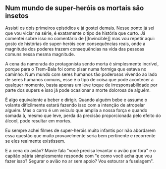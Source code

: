

## Num mundo de super-heróis os mortais são insetos

Assisti os dois primeiros episódios e já gostei demais. Nesse ponto já sei que vou viciar na série, é exatamente o tipo de história que curto. Já comentei sobre isso no comentário de [[Invincible]] mas vou repetir aqui: gosto de histórias de super-heróis com consequências reais, onde a magnitude dos poderes trazem consequências na vida das pessoas comuns nessa mesma magnitude.

A cena da namorada do protagonista sendo morta é simplesmente incrível, porque para o Trem-Bala foi como pisar numa formiga que estava no caminho. Num mundo com seres humanos tão poderosos vivendo ao lado de seres humanos comuns, esse é o tipo de coisa que pode acontecer a qualquer momento, basta apenas um leve toque de irresponsabilidade por parte dos supers e isso já pode ocasionar a morte dolorosa de alguém.

É algo equivalente a beber e dirigir. Quando alguém bebe e assume o volante dificilmente estará fazendo isso com a intenção de atropelar alguém. Mas o carro é um veículo que amplia a nossa força e quando somada à, mesmo que leve, perda da precisão proporcionada pelo efeito do álcool, pode resultar em mortes.

Eu sempre achei filmes de super-heróis muito infantis por não abordarem essa questão que muito provavelmente seria bem pertinente e recorrente se eles realmente existissem.

E a cena do avião? Mavie fala "você precisa levantar o avião por fora" e o capitão pátria simplesmente responde com "e como você acha que vou fazer isso? Segurar o avião no ar sem apoio? Vou estourar a fuselagem".
